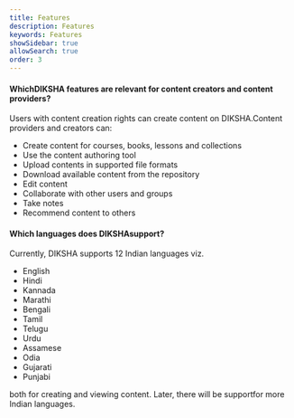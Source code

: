 ```yaml
---
title: Features 
description: Features
keywords: Features
showSidebar: true
allowSearch: true
order: 3
---
```



#### Which​ DIKSHA​ features​ ​are​ ​relevant​ for​ content​ ​creators​ ​and​ ​content providers?  

Users​ ​with​ ​content​ ​creation​ ​rights​ ​can​ ​create​ ​content​ ​on​ ​DIKSHA.​ ​Content​ ​providers​ ​and creators​ ​can:

- Create​ ​content​ ​for​ ​courses,​ ​books,​ ​lessons​ ​and​ ​collections
- Use​ ​the​ ​content​ ​authoring​ ​tool​  
- Upload​ ​contents​ ​in​ ​supported​ ​file​ ​formats
- Download​ ​available​ ​content​ ​from​ ​the​ ​repository
- Edit​ ​content
- Collaborate​ ​with​ ​other​ ​users​ ​and​ ​groups 
- Take​ ​notes 
- Recommend​ ​content​ ​to​ ​others  

#### Which​ languages​ does DIKSHA ​support?

Currently,​ ​DIKSHA​ ​supports​ ​12 ​Indian​ ​languages​ ​viz.  

- ​​English  
- ​Hindi
- Kannada  
- Marathi  
- Bengali  
- ​Tamil​  
- ​Telugu  
- Urdu  
- Assamese    
- ​Odia  
- ​Gujarati  
- Punjabi​  

both​ ​for​ ​creating​ ​and​ ​viewing content.​ ​Later,​ ​there​ ​will​ ​be​ ​support​ ​for​ ​more​ ​Indian​ ​languages.
